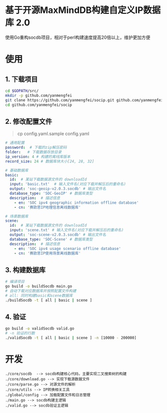 # 基于开源MaxMindDB构建自定义IP数据库 2.0

使用Go重构socdb项目，相对于perl构建速度提高20倍以上，维护更加方便

# 使用

## 1. 下载项目
```bash
cd $GOPATH/src/
mkdir -p github.com/yanmengfei
git clone https://github.com/yanmengfei/socip.git github.com/yanmengfei/
cd github.com/yanmengfei/socip
```

## 2. 修改配置文件
> cp config.yaml.sample config.yaml
```yaml
# 通用配置
password:  # 下载的zip解压密码
folder:   # 下载数据存放目录
ip_version: 4 # 构建的离线库版本
record_size: 24 # 数据库块大小[24, 28, 32]

# 基础数据库
basic:
  id:  # 某站下载数据源文件的 downloadId
  input: 'basic.txt'  # 输入文件名(对应下载并解压后的重命名)
  output: 'soc-geoip-v2.0.3.socdb' # 输出文件名
  database_type: 'SOC-GeoIP' # 数据库类型
  description:  # 描述信息
    - en: 'SOC ipv4 geographic information offline database'
    - cn: '赛欧思IP地理信息离线数据库'

# 场景数据库
scene:
  id:  # 某站下载数据源文件的 downloadId
  input: 'scene.txt' # 输入文件名(对应下载并解压后的重命名)
  output: 'soc-scene-v2.0.3.socdb' # 输出文件名
  database_type: 'SOC-Scene' # 数据库类型
  description:  # 描述信息
    - en: 'SOC ipv4 usage scenario offline database'
    - cn: '赛欧思IP使用场景离线数据库'
```

## 3. 构建数据库
```bash
# 编译项目
go build -o buildSocdb main.go
# 自动下载对应数据库并按照配置文件构建
# all: 同时构建basic和scene数据库
./buildSocdb -t [ all | basic | scene ]
```

## 4. 验证
```bash
go build -o validSocdb valid.go
# -n 验证的行数
./validSocdb -t [ all | basic | scene ] -n [10000 - 200000]
```

# 开发

```
./core/socdb  --> socdb构建核心代码，主要实现二叉搜索树的构建
./core/download.go --> 实现下载源数据文件
./core/parse.go --> 对源文件的解析
./core/utils --> IP转换相关工具
./global/config --> 加载配置文件和日志管理
./main.go --> socdb构建主逻辑
./valid.go --> socdb验证主逻辑
```